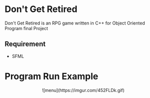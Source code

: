 # Don't Get Retired
Don't Get Retired is an RPG game written in C++ for Object Oriented Program final Project

## Requirement
- SFML

# Program Run Example
<p align="center">
  ![menu](https://imgur.com/452FLDk.gif)
</p>

